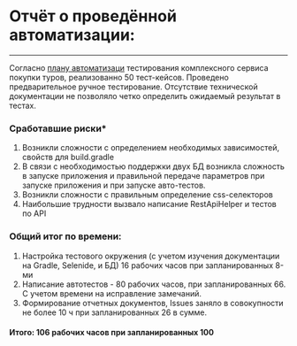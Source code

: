 # Отчёт о проведённой автоматизации:
***
Согласно [плану автоматизаци](https://github.com/STALKSA/FirstQADiplom/blob/main/docs/Plan.md) тестирования комплексного сервиса покупки туров, реализованно 50 тест-кейсов.  Проведено предварительное ручное тестирование.
Отсутствие технической документации не позволяло четко определить ожидаемый результат в тестах.

### Сработавшие риски*

1. Возникли сложности с определением необходимых зависимостей, свойств для build.gradle
2. В связи с необходимостью поддержки двух БД возникла сложность в запуске приложения и правильной передаче параметров при запуске приложения и при запуске авто-тестов.
3. Возникли сложности с правильным определение css-селекторов
4. Наибольшие трудности вызвало написание RestApiHelper и тестов по API


### Общий итог по времени:

1. Настройка тестового окружения (с учетом изучения документации на Gradle, Selenide, и БД) 16 рабочих часов при запланированных 8-ми
2. Написание автотестов - 80 рабочих часов, при запланированных 66. С учетом времени на исправление замечаний.
3. Формирование отчетных документов, Issues заняло в совокупности не более 10 ч при запланированных 26 в сумме.

#### Итого: 106 рабочих часов при запланированных 100
